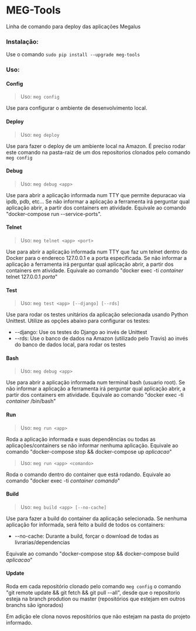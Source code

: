 # MEG-Tools
Linha de comando para deploy das aplicações Megalus

### Instalação:
Use o comando `sudo pip install --upgrade meg-tools`

### Uso:

#### Config
> Uso: `meg config`

Use para configurar o ambiente de desenvolvimento local. 

#### Deploy
> Uso: `meg deploy`

Use para fazer o deploy de um ambiente local na Amazon. É preciso rodar este comando na pasta-raiz de um dos repositorios clonados pelo comando `meg config`

#### Debug
> Uso: `meg debug <app>`

Use para abrir a aplicação informada num TTY que permite depuracao via ipdb, pdb, etc... Se não informar a aplicação a ferramenta irá perguntar qual aplicação abrir, a partir dos containers em atividade.
Equivale ao comando "docker-compose run --service-ports".

#### Telnet
> Uso: `meg telnet <app> <port>`

Use para abrir a aplicação informada num TTY que faz um telnet dentro do Docker para o endereco 127.0.0.1 e a porta especificada. Se não informar a aplicação a ferramenta irá perguntar qual aplicação abrir, a partir dos containers em atividade.
Equivale ao comando "docker exec -ti _container_ telnet 127.0.0.1 _porta_"

#### Test
> Uso: `meg test <app> [--django] [--rds]`

Use para rodar os testes unitários da aplicação selecionada usando Python Unittest. Utilize as opções abaixo para configurar os testes:

* --django: Use os testes do Django ao invés de Unittest
* --rds: Use o banco de dados na Amazon (utilizado pelo Travis) ao invés do banco de dados local, para rodar os testes

#### Bash
> Uso: `meg debug <app>`

Use para abrir a aplicação informada num terminal bash (usuario root). Se não informar a aplicação a ferramenta irá perguntar qual aplicação abrir, a partir dos containers em atividade.
Equivale ao comando "docker exec -ti _container_ /bin/bash"

#### Run
> Uso: `meg run <app>` 

Roda a aplicação informada e suas dependências ou todas as aplicações/containers se não informar nenhuma aplicação.
Equivale ao comando "docker-compose stop && docker-compose up _aplicacao_"

> Uso: `meg run <app> <comando>` 

Roda o comando dentro do container que está rodando.
Equivale ao comando "docker exec -ti _container_ _comando_"

#### Build
> Uso: `meg build <app> [--no-cache]`

Use para fazer a build do container da aplicação selecionada. Se nenhuma aplicação for informada, será feito a build de todos os containers:

* --no-cache: Durante a build, forçar o download de todas as livrarias/dependencias

Equivale ao comando "docker-compose stop && docker-compose build _aplicacao_"

#### Update
Roda em cada repositório clonado pelo comando `meg config` o comando "git remote update && git fetch && git pull --all", desde que o repositorio esteja na branch prodution ou master (repositórios que estejam em outros branchs são ignorados)

Em adição ele clona novos repositórios que não estejam na pasta do projeto informado.

